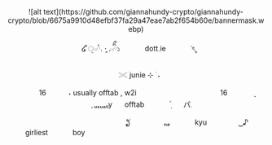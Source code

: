<p align="center"> ![alt text](https://github.com/giannahundy-crypto/giannahundy-crypto/blob/6675a9910d48efbf37fa29a47eae7ab2f654b60e/bannermask.webp)
<p align="center">ㅤ໒ ᩧੑ𓏼ཾ. ·̭ .𓏼ིྀ১　⠀　⠀dott𓈒ie　⠀　⠀ᣟৎ˳
<p align="center">ㅤ𓏵                   junie ⊹ ࣪ ˖
<p align="center">ㅤㅤㅤㅤ16　ㅤㅤ ˖ usually offtab , w2iㅤㅤ　⠀ㅤㅤㅤㅤㅤ　⠀ㅤㅤ16　⠀　⠀ ̣̣⠀　⠀⠀ ֪ ᵤₛᵤₐₗₗy　⠀offtab　⠀　⠀݂۫ 　⠀パ𓈒

　⠀ㅤㅤㅤㅤㅤ　⠀ㅤㅤㅤㅤㅤ　⠀ㅤㅤ ຽׄ 　⠀　⠀　ₕₑ　⠀　⠀kyu　⠀　⠀　 ͜͜ ♪ 　⠀　⠀　⠀girliest　⠀　⠀boy
